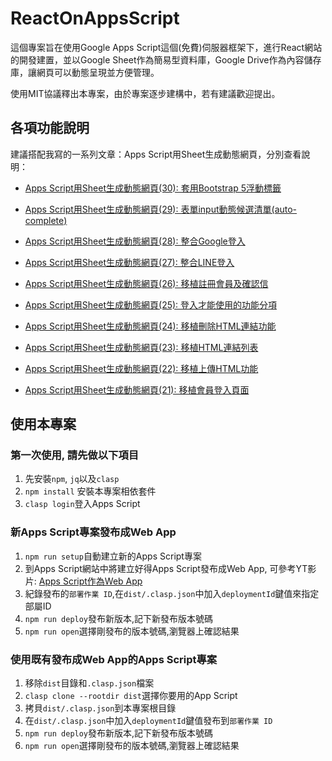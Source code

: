 # ReactOnAppsScript

這個專案旨在使用Google Apps Script這個(免費)伺服器框架下，進行React網站的開發建置，並以Google Sheet作為簡易型資料庫，Google Drive作為內容儲存庫，讓網頁可以動態呈現並方便管理。

使用MIT協議釋出本專案，由於專案逐步建構中，若有建議歡迎提出。

## 各項功能說明

建議搭配我寫的一系列文章：Apps Script用Sheet生成動態網頁，分別查看說明：

* [Apps Script用Sheet生成動態網頁(30): 套用Bootstrap 5浮動標籤](https://blog.mirochiu.page/2021/12/apps-scriptsheet30-bootstrap-5.html)
* [Apps Script用Sheet生成動態網頁(29): 表單input動態候選清單(auto-complete)](https://blog.mirochiu.page/2021/11/apps-scriptsheet29-inputauto-complete.html)
* [Apps Script用Sheet生成動態網頁(28): 整合Google登入](https://blog.mirochiu.page/2021/11/apps-scriptsheet28-google.html)
* [Apps Script用Sheet生成動態網頁(27): 整合LINE登入](https://blog.mirochiu.page/2021/11/apps-scriptsheet27-line.html)
* [Apps Script用Sheet生成動態網頁(26): 移植註冊會員及確認信](https://blog.mirochiu.page/2021/11/apps-scriptsheet26.html)

* [Apps Script用Sheet生成動態網頁(25): 登入才能使用的功能分項](https://blog.mirochiu.page/2021/11/apps-scriptsheet25.html)
* [Apps Script用Sheet生成動態網頁(24): 移植刪除HTML連結功能](https://blog.mirochiu.page/2021/11/apps-scriptsheet24-html.html)
* [Apps Script用Sheet生成動態網頁(23): 移植HTML連結列表](https://blog.mirochiu.page/2021/11/apps-scriptsheet23-html.html)
* [Apps Script用Sheet生成動態網頁(22): 移植上傳HTML功能](https://blog.mirochiu.page/2021/11/apps-scriptsheet22-html.html)
* [Apps Script用Sheet生成動態網頁(21): 移植會員登入頁面](https://blog.mirochiu.page/2021/11/apps-scriptsheet21.html)

## 使用本專案

### 第一次使用, 請先做以下項目

1. 先安裝`npm`, `jq`以及`clasp`
1. `npm install` 安裝本專案相依套件
1. `clasp login`登入Apps Script

### 新Apps Script專案發布成Web App

1. `npm run setup`自動建立新的Apps Script專案
1. 到Apps Script網站中將建立好得Apps Script發布成Web App, 可參考YT影片: [Apps Script作為Web App](https://www.youtube.com/watch?v=BlJXCdtwJdo)
1. 紀錄發布的`部署作業 ID`,在`dist/.clasp.json`中加入`deploymentId`鍵值來指定部屬ID
1. `npm run deploy`發布新版本,記下新發布版本號碼
1. `npm run open`選擇剛發布的版本號碼,瀏覽器上確認結果

### 使用既有發布成Web App的Apps Script專案

1. 移除`dist`目錄和`.clasp.json`檔案
1. `clasp clone --rootdir dist`選擇你要用的App Script
1. 拷貝`dist/.clasp.json`到本專案根目錄
1. 在`dist/.clasp.json`中加入`deploymentId`鍵值發布到`部署作業 ID`
1. `npm run deploy`發布新版本,記下新發布版本號碼
1. `npm run open`選擇剛發布的版本號碼,瀏覽器上確認結果
